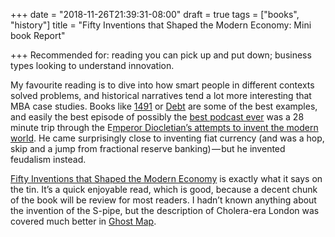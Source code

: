 +++
date = "2018-11-26T21:39:31-08:00"
draft = true
tags = ["books", "history"]
title = "Fifty Inventions that Shaped the Modern Economy: Mini book Report"

+++
Recommended for: reading you can pick up and put down; business types looking to understand innovation.

My favourite reading is to dive into how smart people in different contexts solved problems, and historical narratives tend a lot more interesting that MBA case studies. Books like [1491](https://amzn.to/2QSfExa) or [Debt](https://amzn.to/2MV8p4b) are some of the best examples, and easily the best episode of possibly the [best podcast ever](http://thehistoryofrome.typepad.com/) was a 28 minute trip through the E[mperor Diocletian’s attempts to invent the modern world](http://thehistoryofrome.typepad.com/the_history_of_rome/2011/02/127-commanding-the-economy.html). He came surprisingly close to inventing fiat currency (and was a hop, skip and a jump from fractional reserve banking) — but he invented feudalism instead.

[Fifty Inventions that Shaped the Modern Economy](https://amzn.to/2xDPMMC) is exactly what it says on the tin. It’s a quick enjoyable read, which is good, because a decent chunk of the book will be review for most readers. I hadn’t known anything about the invention of the S-pipe, but the description of Cholera-era London was covered much better in [Ghost Map](https://amzn.to/2QSdDRl).